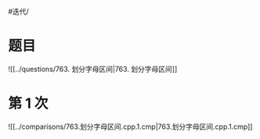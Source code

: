 #迭代/

# 题目

![[../questions/763. 划分字母区间|763. 划分字母区间]]

# 第 1 次

![[../comparisons/763.划分字母区间.cpp.1.cmp|763.划分字母区间.cpp.1.cmp]]